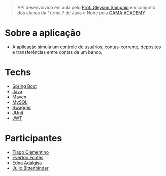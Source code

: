 > API desenvolvida em aula pelo [Prof. Gleyson Sampaio](https://www.linkedin.com/in/gleysodev/) em conjunto dos alunos da Turma 7 de Java e Node pela [GAMA ACADEMY](https://www.gama.academy/)

# Sobre a aplicação

 - A aplicação simula um controle de usuários, contas-corrente, depósitos e transferências entre contas de um banco.

# Techs

 - [Spring Boot](https://spring.io/)
 - [Java](https://www.java.com/pt-BR/)
 - [Maven](https://maven.apache.org/)
 - [MySQL](https://www.mysql.com/)
 - [Swagger](https://swagger.io/)
 - [JUnit](https://junit.org/junit5/)
 - [JWT](https://jwt.io/)

# Participantes

 - [Tiago Clementino](https://github.com/tiago-clementino)
 - [Everton Fontes](https://github.com/EvertonFontes)
 - [Edna Adalgisa](https://github.com/ednaadal)
 - [Julio Bittenbinder](https://github.com/j-bittenbinder)
